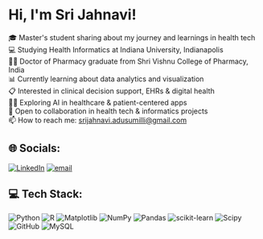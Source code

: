 # Hi, I'm Sri Jahnavi!
<!-- my self -->

🎓 Master's student sharing about my journey and learnings in health tech<br>💻 Studying Health Informatics at Indiana University, Indianapolis<br>👩‍🎓 Doctor of Pharmacy graduate from Shri Vishnu College of Pharmacy, India<br>📊 Currently learning about data analytics and visualization<br>📋 Interested in clinical decision support, EHRs & digital health<br>👩‍💻 Exploring AI in healthcare & patient-centered apps<br>🤝 Open to collaboration in health tech & informatics projects<br>📫 How to reach me: srijahnavi.adusumilli@gmail.com


## 🌐 Socials:
[![LinkedIn](https://img.shields.io/badge/LinkedIn-%230077B5.svg?logo=linkedin&logoColor=white)](https://linkedin.com/in/srijahnaviadusumilli) [![email](https://img.shields.io/badge/Email-D14836?logo=gmail&logoColor=white)](mailto:srijahnavi.adusumilli@gmail.com) 

## 💻 Tech Stack:
![Python](https://img.shields.io/badge/python-3670A0?style=for-the-badge&logo=python&logoColor=ffdd54) ![R](https://img.shields.io/badge/r-%23276DC3.svg?style=for-the-badge&logo=r&logoColor=white) ![Matplotlib](https://img.shields.io/badge/Matplotlib-%23ffffff.svg?style=for-the-badge&logo=Matplotlib&logoColor=black) ![NumPy](https://img.shields.io/badge/numpy-%23013243.svg?style=for-the-badge&logo=numpy&logoColor=white) ![Pandas](https://img.shields.io/badge/pandas-%23150458.svg?style=for-the-badge&logo=pandas&logoColor=white) ![scikit-learn](https://img.shields.io/badge/scikit--learn-%23F7931E.svg?style=for-the-badge&logo=scikit-learn&logoColor=white) ![Scipy](https://img.shields.io/badge/SciPy-%230C55A5.svg?style=for-the-badge&logo=scipy&logoColor=%white) ![GitHub](https://img.shields.io/badge/github-%23121011.svg?style=for-the-badge&logo=github&logoColor=white) ![MySQL](https://img.shields.io/badge/mysql-4479A1.svg?style=for-the-badge&logo=mysql&logoColor=white)

<!-- Proudly created with GPRM ( https://gprm.itsvg.in ) -->
